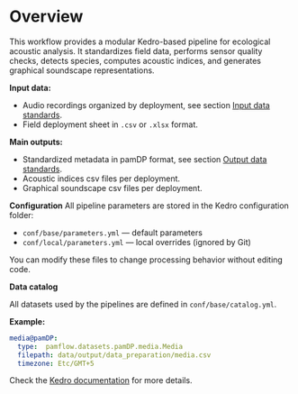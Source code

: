 # Overview

This workflow provides a modular Kedro-based pipeline for ecological acoustic analysis. 
It standardizes field data, performs sensor quality checks, detects species, computes acoustic indices, 
and generates graphical soundscape representations.

**Input data:**
- Audio recordings organized by deployment, see section [Input data standards](../data_standardization/data_exchange_format.md#input-data-standards).
- Field deployment sheet in `.csv` or `.xlsx` format.

**Main outputs:**
- Standardized metadata in pamDP format, see section [Output data standards](../data_standardization/data_exchange_format.md#output-data-standards).
- Acoustic indices csv files per deployment.
- Graphical soundscape csv files per deployment.

**Configuration**
All pipeline parameters are stored in the Kedro configuration folder:
- `conf/base/parameters.yml` — default parameters
- `conf/local/parameters.yml` — local overrides (ignored by Git)

You can modify these files to change processing behavior without editing code.

**Data catalog**

All datasets used by the pipelines are defined in `conf/base/catalog.yml`.

**Example:**
```yaml
media@pamDP:
  type:  pamflow.datasets.pamDP.media.Media
  filepath: data/output/data_preparation/media.csv
  timezone: Etc/GMT+5
```

Check the [Kedro documentation](https://docs.kedro.org/en/1.0.0/getting-started/kedro_concepts/) for more details.
